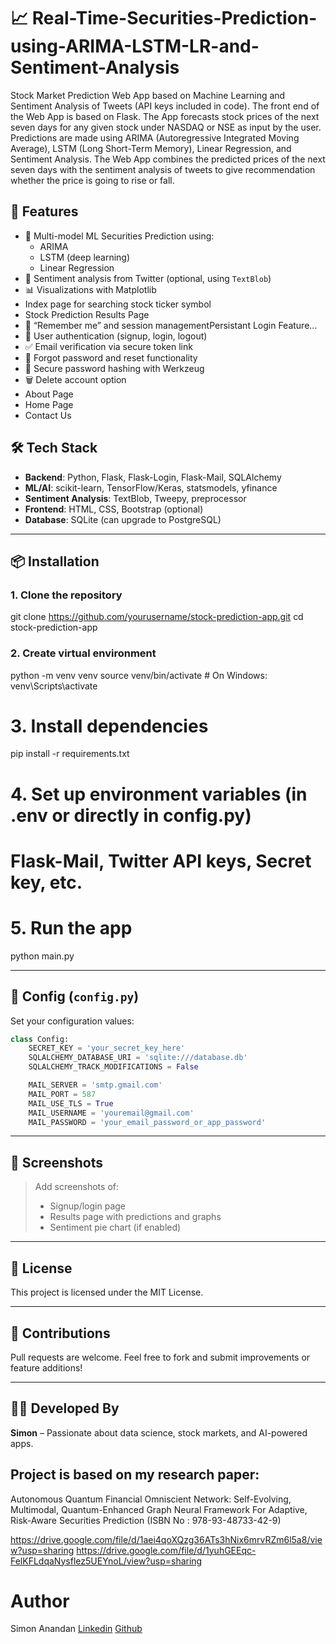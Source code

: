 # 📈 Real-Time-Securities-Prediction-using-ARIMA-LSTM-LR-and-Sentiment-Analysis
Stock Market Prediction Web App based on Machine Learning and Sentiment Analysis of Tweets (API keys included in code). The front end of the Web App is based on Flask. The App forecasts stock prices of the next seven days for any given stock under NASDAQ or NSE as input by the user. Predictions are made using ARIMA (Autoregressive Integrated Moving Average), LSTM (Long Short-Term Memory), Linear Regression, and Sentiment Analysis. The Web App combines the predicted prices of the next seven days with the sentiment analysis of tweets to give recommendation whether the price is going to rise or fall.

## 🌟 Features

- 🧠 Multi-model ML Securities Prediction using:
  - ARIMA
  - LSTM (deep learning)
  - Linear Regression
- 💬 Sentiment analysis from Twitter (optional, using `TextBlob`)
- 📊 Visualizations with Matplotlib
- Index page for searching stock ticker symbol
- Stock Prediction Results Page
- 🍪 “Remember me” and session managementPersistant Login Feature... 
- 🔐 User authentication (signup, login, logout)
- ✅ Email verification via secure token link
- 📩 Forgot password and reset functionality
- 🧹 Secure password hashing with Werkzeug
- 🗑️ Delete account option
- About Page
- Home Page
- Contact Us

## 🛠 Tech Stack

- **Backend**: Python, Flask, Flask-Login, Flask-Mail, SQLAlchemy
- **ML/AI**: scikit-learn, TensorFlow/Keras, statsmodels, yfinance
- **Sentiment Analysis**: TextBlob, Tweepy, preprocessor
- **Frontend**: HTML, CSS, Bootstrap (optional)
- **Database**: SQLite (can upgrade to PostgreSQL)

---

## 📦 Installation

### 1. Clone the repository
git clone https://github.com/yourusername/stock-prediction-app.git
cd stock-prediction-app

### 2. Create virtual environment
python -m venv venv
source venv/bin/activate   # On Windows: venv\Scripts\activate

# 3. Install dependencies
pip install -r requirements.txt

# 4. Set up environment variables (in .env or directly in config.py)
# Flask-Mail, Twitter API keys, Secret key, etc.

# 5. Run the app
python main.py

---------------

## 🔐 Config (`config.py`)

Set your configuration values:

```python
class Config:
    SECRET_KEY = 'your_secret_key_here'
    SQLALCHEMY_DATABASE_URI = 'sqlite:///database.db'
    SQLALCHEMY_TRACK_MODIFICATIONS = False

    MAIL_SERVER = 'smtp.gmail.com'
    MAIL_PORT = 587
    MAIL_USE_TLS = True
    MAIL_USERNAME = 'youremail@gmail.com'
    MAIL_PASSWORD = 'your_email_password_or_app_password'
```
---
## 📸 Screenshots

> Add screenshots of:
> - Signup/login page
> - Results page with predictions and graphs
> - Sentiment pie chart (if enabled)

---

## 📄 License

This project is licensed under the MIT License.

---

## 🤝 Contributions

Pull requests are welcome. Feel free to fork and submit improvements or feature additions!

---

## 🧑‍💻 Developed By

**Simon** – Passionate about data science, stock markets, and AI-powered apps.


## Project is based on my research paper:

Autonomous Quantum Financial Omniscient Network: Self-Evolving, Multimodal, Quantum-Enhanced Graph Neural Framework For Adaptive, Risk-Aware Securities Prediction 
(ISBN No : 978-93-48733-42-9)

https://drive.google.com/file/d/1aei4qoXQzg36ATs3hNix6mrvRZm6l5a8/view?usp=sharing
https://drive.google.com/file/d/1yuhGEEqc-FelKFLdqaNysflez5UEYnoL/view?usp=sharing


# Author
Simon Anandan
[Linkedin](https://www.linkedin.com/in/simon-anandan/)
[Github](https://github.com/EricMaxwellnetizen?tab=repositories)





